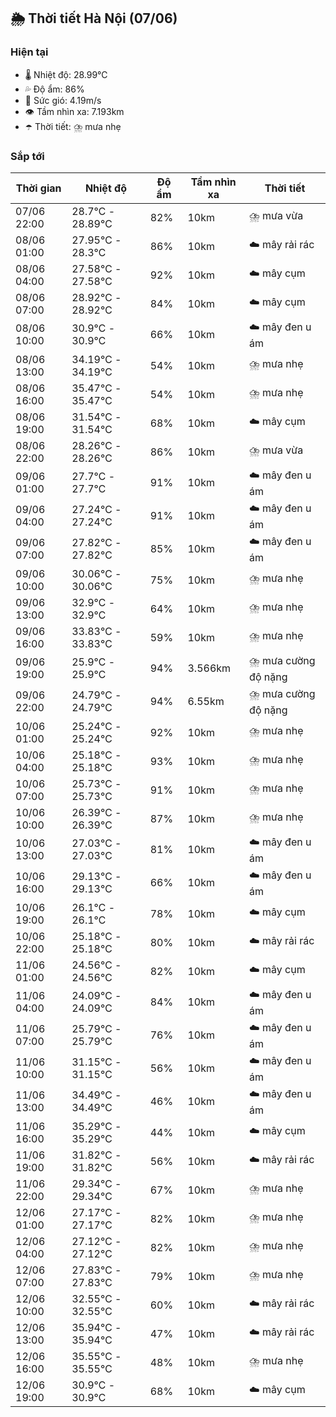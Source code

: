 ## 🌦️ Thời tiết Hà Nội (07/06)

### Hiện tại

- 🌡️ Nhiệt độ: 28.99℃
- 💦 Độ ẩm: 86%
- 💨 Sức gió: 4.19m/s
- 👁️ Tầm nhìn xa: 7.193km
- ☂️ Thời tiết: ⛈️ mưa nhẹ

### Sắp tới

| Thời gian | Nhiệt độ | Độ ẩm | Tầm nhìn xa | Thời tiết |
| --- | --- | --- | --- | --- |
| 07/06 22:00 | 28.7℃ - 28.89℃ | 82% | 10km | ⛈️ mưa vừa |
| 08/06 01:00 | 27.95℃ - 28.3℃ | 86% | 10km | ☁️ mây rải rác |
| 08/06 04:00 | 27.58℃ - 27.58℃ | 92% | 10km | ☁️ mây cụm |
| 08/06 07:00 | 28.92℃ - 28.92℃ | 84% | 10km | ☁️ mây cụm |
| 08/06 10:00 | 30.9℃ - 30.9℃ | 66% | 10km | ☁️ mây đen u ám |
| 08/06 13:00 | 34.19℃ - 34.19℃ | 54% | 10km | ⛈️ mưa nhẹ |
| 08/06 16:00 | 35.47℃ - 35.47℃ | 54% | 10km | ⛈️ mưa nhẹ |
| 08/06 19:00 | 31.54℃ - 31.54℃ | 68% | 10km | ☁️ mây cụm |
| 08/06 22:00 | 28.26℃ - 28.26℃ | 86% | 10km | ⛈️ mưa vừa |
| 09/06 01:00 | 27.7℃ - 27.7℃ | 91% | 10km | ☁️ mây đen u ám |
| 09/06 04:00 | 27.24℃ - 27.24℃ | 91% | 10km | ☁️ mây đen u ám |
| 09/06 07:00 | 27.82℃ - 27.82℃ | 85% | 10km | ☁️ mây đen u ám |
| 09/06 10:00 | 30.06℃ - 30.06℃ | 75% | 10km | ⛈️ mưa nhẹ |
| 09/06 13:00 | 32.9℃ - 32.9℃ | 64% | 10km | ⛈️ mưa nhẹ |
| 09/06 16:00 | 33.83℃ - 33.83℃ | 59% | 10km | ⛈️ mưa nhẹ |
| 09/06 19:00 | 25.9℃ - 25.9℃ | 94% | 3.566km | ⛈️ mưa cường độ nặng |
| 09/06 22:00 | 24.79℃ - 24.79℃ | 94% | 6.55km | ⛈️ mưa cường độ nặng |
| 10/06 01:00 | 25.24℃ - 25.24℃ | 92% | 10km | ⛈️ mưa nhẹ |
| 10/06 04:00 | 25.18℃ - 25.18℃ | 93% | 10km | ⛈️ mưa nhẹ |
| 10/06 07:00 | 25.73℃ - 25.73℃ | 91% | 10km | ⛈️ mưa nhẹ |
| 10/06 10:00 | 26.39℃ - 26.39℃ | 87% | 10km | ⛈️ mưa nhẹ |
| 10/06 13:00 | 27.03℃ - 27.03℃ | 81% | 10km | ☁️ mây đen u ám |
| 10/06 16:00 | 29.13℃ - 29.13℃ | 66% | 10km | ☁️ mây đen u ám |
| 10/06 19:00 | 26.1℃ - 26.1℃ | 78% | 10km | ☁️ mây cụm |
| 10/06 22:00 | 25.18℃ - 25.18℃ | 80% | 10km | ☁️ mây rải rác |
| 11/06 01:00 | 24.56℃ - 24.56℃ | 82% | 10km | ☁️ mây cụm |
| 11/06 04:00 | 24.09℃ - 24.09℃ | 84% | 10km | ☁️ mây đen u ám |
| 11/06 07:00 | 25.79℃ - 25.79℃ | 76% | 10km | ☁️ mây đen u ám |
| 11/06 10:00 | 31.15℃ - 31.15℃ | 56% | 10km | ☁️ mây đen u ám |
| 11/06 13:00 | 34.49℃ - 34.49℃ | 46% | 10km | ☁️ mây đen u ám |
| 11/06 16:00 | 35.29℃ - 35.29℃ | 44% | 10km | ☁️ mây cụm |
| 11/06 19:00 | 31.82℃ - 31.82℃ | 56% | 10km | ☁️ mây rải rác |
| 11/06 22:00 | 29.34℃ - 29.34℃ | 67% | 10km | ⛈️ mưa nhẹ |
| 12/06 01:00 | 27.17℃ - 27.17℃ | 82% | 10km | ⛈️ mưa nhẹ |
| 12/06 04:00 | 27.12℃ - 27.12℃ | 82% | 10km | ⛈️ mưa nhẹ |
| 12/06 07:00 | 27.83℃ - 27.83℃ | 79% | 10km | ⛈️ mưa nhẹ |
| 12/06 10:00 | 32.55℃ - 32.55℃ | 60% | 10km | ☁️ mây rải rác |
| 12/06 13:00 | 35.94℃ - 35.94℃ | 47% | 10km | ☁️ mây rải rác |
| 12/06 16:00 | 35.55℃ - 35.55℃ | 48% | 10km | ⛈️ mưa nhẹ |
| 12/06 19:00 | 30.9℃ - 30.9℃ | 68% | 10km | ☁️ mây cụm |

